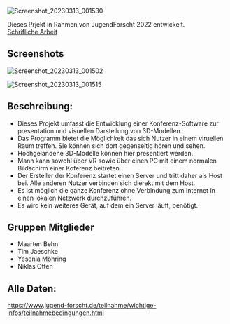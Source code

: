 
![Screenshot_20230313_001530](https://user-images.githubusercontent.com/46872913/224580046-384cc311-fb73-40ec-8efe-d151578c4223.png)

Dieses Prjekt in Rahmen von JugendForscht 2022 entwickelt.  
[Schrifliche Arbeit](https://github.com/MaartenBehn/VRConference/blob/main/Doku/Konferenz-Software%20zur%20Pr%C3%A4sentation%20von%203D-Modellen%20in%20VR.pdf)

## Screenshots
![Screenshot_20230313_001502](https://user-images.githubusercontent.com/46872913/224580054-9bfb0e6c-c486-4e1c-8a73-f1a5f796ce95.png)

![Screenshot_20230313_001515](https://user-images.githubusercontent.com/46872913/224580049-6fa61d08-ea4e-464f-ba21-df4fd85f09ec.png)

## Beschreibung:
- Dieses Projekt umfasst die Entwicklung einer Konferenz-Software zur presentation und visuellen Darstellung von 3D-Modellen.
- Das Programm bietet die Möglichkeit das sich Nutzer in einem viruellen Raum treffen. Sie können sich dort gegenseitig hören und sehen. 
- Hochgelandene 3D-Modelle können hier presentiert werden.
- Mann kann sowohl über VR sowie über einen PC mit einem normalen Bildschirm einer Koferenz beitreten.
- Der Ersteller der Konferenz startet einen Server und tritt daher als Host bei. Alle anderen Nutzer verbinden sich dierekt mit dem Host.
- Es ist möglich die ganze Konferenz ohne Verbindung zum Internet in einen lokalen Netzwerk durchzuführen.
- Es wird kein weiteres Gerät, auf dem ein Server läuft, benötigt.

## Gruppen Mitglieder
- Maarten Behn
- Tim Jaeschke
- Yesenia Möhring
- Niklas Otten

## Alle Daten:
https://www.jugend-forscht.de/teilnahme/wichtige-infos/teilnahmebedingungen.html
